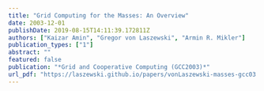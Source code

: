 ```yaml
---
title: "Grid Computing for the Masses: An Overview"
date: 2003-12-01
publishDate: 2019-08-15T14:11:39.172811Z
authors: ["Kaizar Amin", "Gregor von Laszewski", "Armin R. Mikler"]
publication_types: ["1"]
abstract: ""
featured: false
publication: "*Grid and Cooperative Computing (GCC2003)*"
url_pdf: "https://laszewski.github.io/papers/vonLaszewski-masses-gcc03.pdf"
---
```



